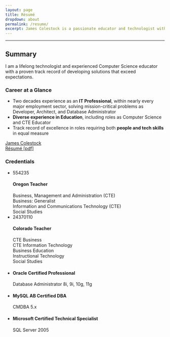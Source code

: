 ```yaml
---
layout: page
title: Résumé
dropdown: about
permalink: /resume/
excerpt: James Colestock is a passionate educator and technologist with diverse experience and qualifications
---
```

<hr>
<!-- start summary / credential row -->
<div class="row">
  <!-- start left column -->
  <div class="col-md-7">
    <h2 class="xs-mt-5 sm-mt-5 md-mt-5 lg-mt-5">Summary</h2>
    <p>I am a lifelong technologist and experienced Computer Science educator with a proven track record of developing solutions that exceed expectations.</p>
    <div id="career-panel" class="panel panel-info xs-mt-20 sm-mt-20 md-mt-20 lg-mt-20">
      <div class="panel-heading">
        <h3 class="panel-title">Career at a Glance</h3>
      </div>
      <div class="panel-body">
        <ul class="list-group">
          <li class="list-group-item small">Two decades experience as an <strong>IT Professional</strong>, within nearly every major employment sector, solving mission-critical problems as Developer, Architect, and Database Administrator</li>
          <li class="list-group-item small"><strong>Diverse experience in Education</strong>, including roles as Computer Science and CTE Educator</li>
          <li class="list-group-item small">Track record of excellence in roles requiring both <strong>people and tech skills</strong> in equal measure</li>
        </ul>
      </div>
    </div>
    <div class="badge-base LI-profile-badge" data-locale="en_US" data-size="medium" data-theme="dark" data-type="VERTICAL" data-vanity="jamescolestock" data-version="v1"><a class="badge-base__link LI-simple-link" href="https://www.linkedin.com/in/jamescolestock?trk=profile-badge">James Colestock</a></div>
  </div>
  <!-- end left column -->
  <div class="col-md-5 xs-mt-20 sm-mt-20 md-mt-20 lg-mt-20">
    <div id="resumedoc" class="xs-mb-20 sm-mb-20 md-mb-20 lg-mb-20">
       <a href="https://static.colestock.com/James_Colestock_Resume.pdf" target="_blank" class="btn btn-sm btn-primary" title="Resume: James Colestock" download="James_Colestock_Resume.pdf">Résumé [pdf]</a>
       <!--<a href="https://static.colestock.com/Putting_IT_Together.pdf" class="btn btn-sm btn-primary" title="Brochure: Putting IT Together" download="Putting_IT_Together.pdf">Brochure [pdf]</a>-->
    </div>
    <div id="credential-panel" class="panel panel-info">
      <div class="panel-heading">
        <h3 class="panel-title">Credentials</h3>
      </div>
      <div class="panel-body">
        <ul class="list-group">
          <li class="list-group-item small">
            <span class="badge">554235</span>
            <h4 class="list-group-item-heading">Oregon Teacher</h4>
            <span class="list-group-item-text small">Business, Management and Administration (CTE)</span><br>
            <span class="list-group-item-text small">Business: Generalist</span><br>
            <span class="list-group-item-text small">Information and Communications Technology (CTE)</span><br>
            <span class="list-group-item-text small">Social Studies</span><br>
          </li>
          <li class="list-group-item small">
            <span class="badge">24370110</span>
            <h4 class="list-group-item-heading">Colorado Teacher</h4>
            <span class="list-group-item-text small">CTE Business</span><br>
            <span class="list-group-item-text small">CTE Information Technology</span><br>
            <span class="list-group-item-text small">Business Education</span><br>
            <span class="list-group-item-text small">Instructional Technology</span><br>
            <span class="list-group-item-text small">Social Studies</span>
          </li>
          <li class="list-group-item small">
            <h4 class="list-group-item-heading">Oracle Certified Professional</h4>
            <span class="list-group-item-text small">Database Administrator 8i, 9i, 10g, 11g</span><br>
          </li>
          <li class="list-group-item small">
            <h4 class="list-group-item-heading">MySQL AB Certified DBA</h4>
            <span class="list-group-item-text small">CMDBA 5.x</span><br>
          </li>
          <li class="list-group-item small">
            <h4 class="list-group-item-heading">Microsoft Certified Technical Specialist</h4>
            <span class="list-group-item-text small">SQL Server 2005</span><br>
          </li>
        </ul>
      </div>
      <!--<div class="panel-footer text-center"><a class="small" href="https://apps.colorado.gov/cde/licensing/Lookup/LicenseLookup.aspx" title="CDE eLicensing System">CDE eLicensing System</a></div>-->
    </div> 
  </div>
</div>
<!-- end row -->

